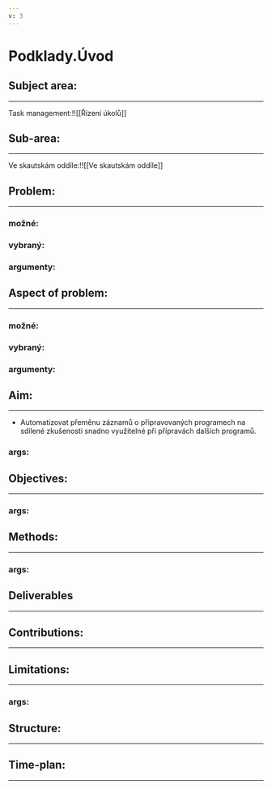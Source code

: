 ```yaml
---
v: 3
---
```


# Podklady.Úvod

## Subject area:
---

Task management:!![[Řízení úkolů]]

## Sub-area:
---
Ve skautskám oddíle:!![[Ve skautskám oddíle]]
## Problem:
---
### možné:

### vybraný:

### argumenty:

## Aspect of problem:
---
### možné:

### vybraný:

### argumenty:

## Aim:
---
- Automatizovat přeměnu záznamů o připravovaných programech na sdílené zkušenosti snadno využitelné při přípravách dalších programů.

### args:

## Objectives:
---
### args:

## Methods:
---
### args:

## Deliverables
---

## Contributions:
---

## Limitations:
---
### args:

## Structure:
---

## Time-plan:
---